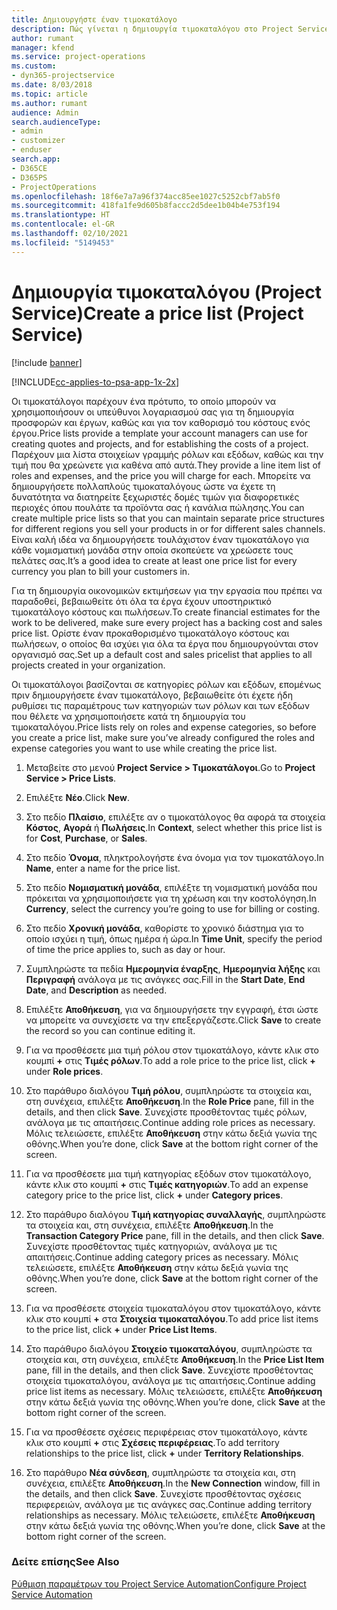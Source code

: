 ```yaml
---
title: Δημιουργήστε έναν τιμοκατάλογο
description: Πώς γίνεται η δημιουργία τιμοκαταλόγου στο Project Service
author: rumant
manager: kfend
ms.service: project-operations
ms.custom:
- dyn365-projectservice
ms.date: 8/03/2018
ms.topic: article
ms.author: rumant
audience: Admin
search.audienceType:
- admin
- customizer
- enduser
search.app:
- D365CE
- D365PS
- ProjectOperations
ms.openlocfilehash: 18f6e7a7a96f374acc85ee1027c5252cbf7ab5f0
ms.sourcegitcommit: 418fa1fe9d605b8faccc2d5dee1b04b4e753f194
ms.translationtype: HT
ms.contentlocale: el-GR
ms.lasthandoff: 02/10/2021
ms.locfileid: "5149453"
---
```

# <a name="create-a-price-list-project-service"></a><span data-ttu-id="daa23-103">Δημιουργία τιμοκαταλόγου (Project Service)</span><span class="sxs-lookup"><span data-stu-id="daa23-103">Create a price list (Project Service)</span></span>

[!include [banner](../includes/psa-now-project-operations.md)]

[!INCLUDE[cc-applies-to-psa-app-1x-2x](../includes/cc-applies-to-psa-app-1x-2x.md)]

<span data-ttu-id="daa23-104">Οι τιμοκατάλογοι παρέχουν ένα πρότυπο, το οποίο μπορούν να χρησιμοποιήσουν οι υπεύθυνοι λογαριασμού σας για τη δημιουργία προσφορών και έργων, καθώς και για τον καθορισμό του κόστους ενός έργου.</span><span class="sxs-lookup"><span data-stu-id="daa23-104">Price lists provide a template your account managers can use for creating quotes and projects, and for establishing the costs of a project.</span></span> <span data-ttu-id="daa23-105">Παρέχουν μια λίστα στοιχείων γραμμής ρόλων και εξόδων, καθώς και την τιμή που θα χρεώνετε για καθένα από αυτά.</span><span class="sxs-lookup"><span data-stu-id="daa23-105">They provide a line item list of roles and expenses, and the price you will charge for each.</span></span> <span data-ttu-id="daa23-106">Μπορείτε να δημιουργήσετε πολλαπλούς τιμοκαταλόγους ώστε να έχετε τη δυνατότητα να διατηρείτε ξεχωριστές δομές τιμών για διαφορετικές περιοχές όπου πουλάτε τα προϊόντα σας ή κανάλια πώλησης.</span><span class="sxs-lookup"><span data-stu-id="daa23-106">You can create multiple price lists so that you can maintain separate price structures for different regions you sell your products in or for different sales channels.</span></span> <span data-ttu-id="daa23-107">Είναι καλή ιδέα να δημιουργήσετε τουλάχιστον έναν τιμοκατάλογο για κάθε νομισματική μονάδα στην οποία σκοπεύετε να χρεώσετε τους πελάτες σας.</span><span class="sxs-lookup"><span data-stu-id="daa23-107">It’s a good idea to create at least one price list for every currency you plan to bill your customers in.</span></span>  
  
<span data-ttu-id="daa23-108">Για τη δημιουργία οικονομικών εκτιμήσεων για την εργασία που πρέπει να παραδοθεί, βεβαιωθείτε ότι όλα τα έργα έχουν υποστηρικτικό τιμοκατάλογο κόστους και πωλήσεων.</span><span class="sxs-lookup"><span data-stu-id="daa23-108">To create financial estimates for the work to be delivered, make sure every project has a backing cost and sales price list.</span></span> <span data-ttu-id="daa23-109">Ορίστε έναν προκαθορισμένο τιμοκατάλογο κόστους και πωλήσεων, ο οποίος θα ισχύει για όλα τα έργα που δημιουργούνται στον οργανισμό σας.</span><span class="sxs-lookup"><span data-stu-id="daa23-109">Set up a default cost and sales pricelist that applies to all projects created in your organization.</span></span>  
  
<span data-ttu-id="daa23-110">Οι τιμοκατάλογοι βασίζονται σε κατηγορίες ρόλων και εξόδων, επομένως πριν δημιουργήσετε έναν τιμοκατάλογο, βεβαιωθείτε ότι έχετε ήδη ρυθμίσει τις παραμέτρους των κατηγοριών των ρόλων και των εξόδων που θέλετε να χρησιμοποιήσετε κατά τη δημιουργία του τιμοκαταλόγου.</span><span class="sxs-lookup"><span data-stu-id="daa23-110">Price lists rely on roles and expense categories, so before you create a price list, make sure you’ve already configured the roles and expense categories you want to use while creating the price list.</span></span>  
  
1.  <span data-ttu-id="daa23-111">Μεταβείτε στο μενού **Project Service > Τιμοκατάλογοι**.</span><span class="sxs-lookup"><span data-stu-id="daa23-111">Go to **Project Service > Price Lists**.</span></span>  
  
2.  <span data-ttu-id="daa23-112">Επιλέξτε **Νέο**.</span><span class="sxs-lookup"><span data-stu-id="daa23-112">Click **New**.</span></span>  
  
3.  <span data-ttu-id="daa23-113">Στο πεδίο **Πλαίσιο**, επιλέξτε αν ο τιμοκατάλογος θα αφορά τα στοιχεία **Κόστος**, **Αγορά** ή **Πωλήσεις**.</span><span class="sxs-lookup"><span data-stu-id="daa23-113">In **Context**, select whether this price list is for **Cost**, **Purchase**, or **Sales**.</span></span>  
  
4.  <span data-ttu-id="daa23-114">Στο πεδίο **Όνομα**, πληκτρολογήστε ένα όνομα για τον τιμοκατάλογο.</span><span class="sxs-lookup"><span data-stu-id="daa23-114">In **Name**, enter a name for the price list.</span></span>  
  
5.  <span data-ttu-id="daa23-115">Στο πεδίο **Νομισματική μονάδα**, επιλέξτε τη νομισματική μονάδα που πρόκειται να χρησιμοποιήσετε για τη χρέωση και την κοστολόγηση.</span><span class="sxs-lookup"><span data-stu-id="daa23-115">In **Currency**, select the currency you’re going to use for billing or costing.</span></span>  
  
6.  <span data-ttu-id="daa23-116">Στο πεδίο **Χρονική μονάδα**, καθορίστε το χρονικό διάστημα για το οποίο ισχύει η τιμή, όπως ημέρα ή ώρα.</span><span class="sxs-lookup"><span data-stu-id="daa23-116">In **Time Unit**, specify the period of time the price applies to, such as day or hour.</span></span>  
  
7.  <span data-ttu-id="daa23-117">Συμπληρώστε τα πεδία **Ημερομηνία έναρξης**, **Ημερομηνία λήξης** και **Περιγραφή** ανάλογα με τις ανάγκες σας.</span><span class="sxs-lookup"><span data-stu-id="daa23-117">Fill in the **Start Date**, **End Date**, and **Description** as needed.</span></span>  
  
8.  <span data-ttu-id="daa23-118">Επιλέξτε **Αποθήκευση**, για να δημιουργήσετε την εγγραφή, έτσι ώστε να μπορείτε να συνεχίσετε να την επεξεργάζεστε.</span><span class="sxs-lookup"><span data-stu-id="daa23-118">Click **Save** to create the record so you can continue editing it.</span></span>  
  
9. <span data-ttu-id="daa23-119">Για να προσθέσετε μια τιμή ρόλου στον τιμοκατάλογο, κάντε κλικ στο κουμπί **+** στις **Τιμές ρόλων**.</span><span class="sxs-lookup"><span data-stu-id="daa23-119">To add a role price to the price list, click **+** under **Role prices**.</span></span>  
  
10. <span data-ttu-id="daa23-120">Στο παράθυρο διαλόγου **Τιμή ρόλου**, συμπληρώστε τα στοιχεία και, στη συνέχεια, επιλέξτε **Αποθήκευση**.</span><span class="sxs-lookup"><span data-stu-id="daa23-120">In the **Role Price** pane, fill in the details, and then click **Save**.</span></span> <span data-ttu-id="daa23-121">Συνεχίστε προσθέτοντας τιμές ρόλων, ανάλογα με τις απαιτήσεις.</span><span class="sxs-lookup"><span data-stu-id="daa23-121">Continue adding role prices as necessary.</span></span> <span data-ttu-id="daa23-122">Μόλις τελειώσετε, επιλέξτε **Αποθήκευση** στην κάτω δεξιά γωνία της οθόνης.</span><span class="sxs-lookup"><span data-stu-id="daa23-122">When you’re done, click **Save** at the bottom right corner of the screen.</span></span>  
  
11. <span data-ttu-id="daa23-123">Για να προσθέσετε μια τιμή κατηγορίας εξόδων στον τιμοκατάλογο, κάντε κλικ στο κουμπί **+** στις **Τιμές κατηγοριών**.</span><span class="sxs-lookup"><span data-stu-id="daa23-123">To add an expense category price to the price list, click **+** under **Category prices**.</span></span>  
  
12. <span data-ttu-id="daa23-124">Στο παράθυρο διαλόγου **Τιμή κατηγορίας συναλλαγής**, συμπληρώστε τα στοιχεία και, στη συνέχεια, επιλέξτε **Αποθήκευση**.</span><span class="sxs-lookup"><span data-stu-id="daa23-124">In the **Transaction Category Price** pane, fill in the details, and then click **Save**.</span></span> <span data-ttu-id="daa23-125">Συνεχίστε προσθέτοντας τιμές κατηγοριών, ανάλογα με τις απαιτήσεις.</span><span class="sxs-lookup"><span data-stu-id="daa23-125">Continue adding category prices as necessary.</span></span> <span data-ttu-id="daa23-126">Μόλις τελειώσετε, επιλέξτε **Αποθήκευση** στην κάτω δεξιά γωνία της οθόνης.</span><span class="sxs-lookup"><span data-stu-id="daa23-126">When you’re done, click **Save** at the bottom right corner of the screen.</span></span>  
  
13. <span data-ttu-id="daa23-127">Για να προσθέσετε στοιχεία τιμοκαταλόγου στον τιμοκατάλογο, κάντε κλικ στο κουμπί **+** στα **Στοιχεία τιμοκαταλόγου**.</span><span class="sxs-lookup"><span data-stu-id="daa23-127">To add price list items to the price list, click **+** under **Price List Items**.</span></span>  
  
14. <span data-ttu-id="daa23-128">Στο παράθυρο διαλόγου **Στοιχείο τιμοκαταλόγου**, συμπληρώστε τα στοιχεία και, στη συνέχεια, επιλέξτε **Αποθήκευση**.</span><span class="sxs-lookup"><span data-stu-id="daa23-128">In the **Price List Item** pane, fill in the details, and then click **Save**.</span></span> <span data-ttu-id="daa23-129">Συνεχίστε προσθέτοντας στοιχεία τιμοκαταλόγου, ανάλογα με τις απαιτήσεις.</span><span class="sxs-lookup"><span data-stu-id="daa23-129">Continue adding price list items as necessary.</span></span> <span data-ttu-id="daa23-130">Μόλις τελειώσετε, επιλέξτε **Αποθήκευση** στην κάτω δεξιά γωνία της οθόνης.</span><span class="sxs-lookup"><span data-stu-id="daa23-130">When you’re done, click **Save** at the bottom right corner of the screen.</span></span>  
  
15. <span data-ttu-id="daa23-131">Για να προσθέσετε σχέσεις περιφέρειας στον τιμοκατάλογο, κάντε κλικ στο κουμπί **+** στις **Σχέσεις περιφέρειας**.</span><span class="sxs-lookup"><span data-stu-id="daa23-131">To add territory relationships to the price list, click **+** under **Territory Relationships**.</span></span>  
  
16. <span data-ttu-id="daa23-132">Στο παράθυρο **Νέα σύνδεση**, συμπληρώστε τα στοιχεία και, στη συνέχεια, επιλέξτε **Αποθήκευση**.</span><span class="sxs-lookup"><span data-stu-id="daa23-132">In the **New Connection** window, fill in the details, and then click **Save**.</span></span> <span data-ttu-id="daa23-133">Συνεχίστε προσθέτοντας σχέσεις περιφερειών, ανάλογα με τις ανάγκες σας.</span><span class="sxs-lookup"><span data-stu-id="daa23-133">Continue adding territory relationships as necessary.</span></span> <span data-ttu-id="daa23-134">Μόλις τελειώσετε, επιλέξτε **Αποθήκευση** στην κάτω δεξιά γωνία της οθόνης.</span><span class="sxs-lookup"><span data-stu-id="daa23-134">When you’re done, click **Save** at the bottom right corner of the screen.</span></span>  
  
### <a name="see-also"></a><span data-ttu-id="daa23-135">Δείτε επίσης</span><span class="sxs-lookup"><span data-stu-id="daa23-135">See Also</span></span>  
 [<span data-ttu-id="daa23-136">Ρύθμιση παραμέτρων του Project Service Automation</span><span class="sxs-lookup"><span data-stu-id="daa23-136">Configure Project Service Automation</span></span>](../psa/configure.md)
